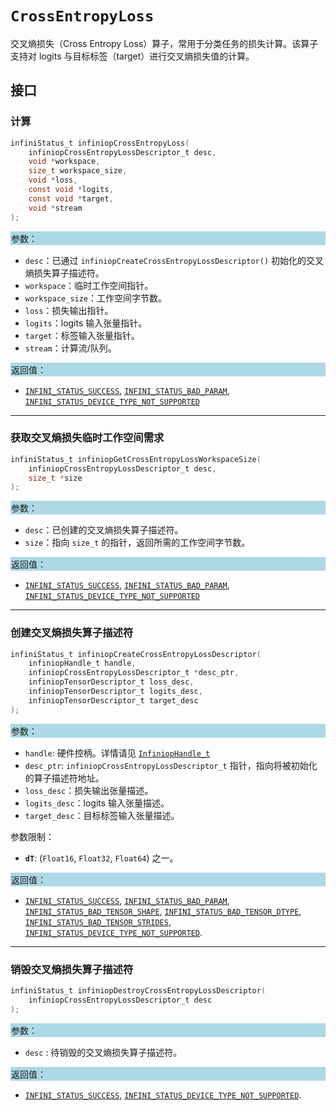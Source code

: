 # `CrossEntropyLoss`

交叉熵损失（Cross Entropy Loss）算子，常用于分类任务的损失计算。该算子支持对 logits 与目标标签（target）进行交叉熵损失值的计算。

## 接口

### 计算

```c
infiniStatus_t infiniopCrossEntropyLoss(
    infiniopCrossEntropyLossDescriptor_t desc,
    void *workspace,
    size_t workspace_size,
    void *loss,
    const void *logits,
    const void *target,
    void *stream
);
```

<div style="background-color: lightblue; padding: 1px;"> 参数： </div>

- `desc`：已通过 `infiniopCreateCrossEntropyLossDescriptor()` 初始化的交叉熵损失算子描述符。
- `workspace`：临时工作空间指针。
- `workspace_size`：工作空间字节数。
- `loss`：损失输出指针。
- `logits`：logits 输入张量指针。
- `target`：标签输入张量指针。
- `stream`：计算流/队列。

<div style="background-color: lightblue; padding: 1px;">  返回值：</div>

- [`INFINI_STATUS_SUCCESS`], [`INFINI_STATUS_BAD_PARAM`], [`INFINI_STATUS_DEVICE_TYPE_NOT_SUPPORTED`]

---

### 获取交叉熵损失临时工作空间需求

```c
infiniStatus_t infiniopGetCrossEntropyLossWorkspaceSize(
    infiniopCrossEntropyLossDescriptor_t desc,
    size_t *size
);
```

<div style="background-color: lightblue; padding: 1px;"> 参数：</div>

- `desc`：已创建的交叉熵损失算子描述符。
- `size`：指向 `size_t` 的指针，返回所需的工作空间字节数。

<div style="background-color: lightblue; padding: 1px;"> 返回值：</div>

- [`INFINI_STATUS_SUCCESS`], [`INFINI_STATUS_BAD_PARAM`], [`INFINI_STATUS_DEVICE_TYPE_NOT_SUPPORTED`]

---

### 创建交叉熵损失算子描述符

```c
infiniStatus_t infiniopCreateCrossEntropyLossDescriptor(
    infiniopHandle_t handle,
    infiniopCrossEntropyLossDescriptor_t *desc_ptr,
    infiniopTensorDescriptor_t loss_desc,
    infiniopTensorDescriptor_t logits_desc,
    infiniopTensorDescriptor_t target_desc
);
```

<div style="background-color: lightblue; padding: 1px;"> 参数：</div>

- `handle`: 硬件控柄。详情请见 [`InfiniopHandle_t`]
- `desc_ptr`: `infiniopCrossEntropyLossDescriptor_t` 指针，指向将被初始化的算子描述符地址。
- `loss_desc`：损失输出张量描述。
- `logits_desc`：logits 输入张量描述。
- `target_desc`：目标标签输入张量描述。

参数限制：

- **`dT`**:  (`Float16`, `Float32`, `Float64`) 之一。

<div style="background-color: lightblue; padding: 1px;"> 返回值：</div>

- [`INFINI_STATUS_SUCCESS`], [`INFINI_STATUS_BAD_PARAM`],  [`INFINI_STATUS_BAD_TENSOR_SHAPE`], [`INFINI_STATUS_BAD_TENSOR_DTYPE`], [`INFINI_STATUS_BAD_TENSOR_STRIDES`], [`INFINI_STATUS_DEVICE_TYPE_NOT_SUPPORTED`].

---

### 销毁交叉熵损失算子描述符

```c
infiniStatus_t infiniopDestroyCrossEntropyLossDescriptor(
    infiniopCrossEntropyLossDescriptor_t desc
);
```

<div style="background-color: lightblue; padding: 1px;"> 参数： </div>

- `desc`
     : 待销毁的交叉熵损失算子描述符。

<div style="background-color: lightblue; padding: 1px;"> 返回值： </div>

- [`INFINI_STATUS_SUCCESS`], [`INFINI_STATUS_DEVICE_TYPE_NOT_SUPPORTED`].

<!-- 链接 -->
[`InfiniopHandle_t`]: /infiniop/handle/README.md

[`INFINI_STATUS_SUCCESS`]: /common/status/README.md#INFINI_STATUS_SUCCESS
[`INFINI_STATUS_BAD_PARAM`]: /common/status/README.md#INFINI_STATUS_BAD_PARAM
[`INFINI_STATUS_DEVICE_TYPE_NOT_SUPPORTED`]: /common/status/README.md#INFINI_STATUS_DEVICE_TYPE_NOT_SUPPORTED
[`INFINI_STATUS_BAD_TENSOR_SHAPE`]: /common/status/README.md#INFINI_STATUS_BAD_TENSOR_SHAPE
[`INFINI_STATUS_BAD_TENSOR_DTYPE`]: /common/status/README.md#INFINI_STATUS_BAD_TENSOR_DTYPE
[`INFINI_STATUS_BAD_TENSOR_STRIDES`]: /common/status/README.md#INFINI_STATUS_BAD_TENSOR_STRIDES